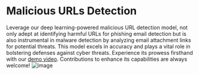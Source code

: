 # Malicious URLs Detection
Leverage our deep learning-powered malicious URL detection model, not only adept at identifying harmful URLs for phishing email detection but is also instrumental in malware detection by analyzing email attachment links for potential threats. This model excels in accuracy and plays a vital role in bolstering defenses against cyber threats. Experience its prowess firsthand with our [demo video](https://drive.google.com/file/d/1R3zwuyCikSERtdylZSy-166c4ibomYSz/view). Contributions to enhance its capabilities are always welcome!
![image](https://github.com/saleminess00/MaliciousURL/assets/92652356/41a801a7-cc69-4b1b-9be9-bc45f1c7a71d)


